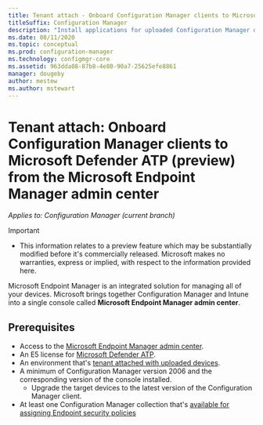 ```yaml
---
title: Tenant attach - Onboard Configuration Manager clients to Microsoft Defender ATP (preview) from the Microsoft Endpoint Manager admin center
titleSuffix: Configuration Manager
description: "Install applications for uploaded Configuration Manager devices from the admin center."
ms.date: 08/11/2020
ms.topic: conceptual
ms.prod: configuration-manager
ms.technology: configmgr-core
ms.assetid: 963dda08-87b8-4e80-90a7-25625efe8861
manager: dougeby
author: mestew
ms.author: mstewart
---
```


# <a name="bkmk_atp"></a> Tenant attach: Onboard Configuration Manager clients to Microsoft Defender ATP (preview) from the Microsoft Endpoint Manager admin center
<!--5691658-->
*Applies to: Configuration Manager (current branch)*

> [!Important]
> - This information relates to a preview feature which may be substantially modified before it's commercially released. Microsoft makes no warranties, express or implied, with respect to the information provided here. 

Microsoft Endpoint Manager is an integrated solution for managing all of your devices. Microsoft brings together Configuration Manager and Intune into a single console called **Microsoft Endpoint Manager admin center**.


## Prerequisites

- Access to the [Microsoft Endpoint Manager admin center](https://endpoint.microsoft.com/).
- An E5 license for [Microsoft Defender ATP](https://docs.microsoft.com/windows/security/threat-protection/microsoft-defender-atp/minimum-requirements#licensing-requirements).
- An environment that's [tenant attached with uploaded devices](device-sync-actions.md).
- A minimum of Configuration Manager version 2006 and the corresponding version of the console installed.
   - Upgrade the target devices to the latest version of the Configuration Manager client.
- At least one Configuration Manager collection that's [available for assigning Endpoint security policies](atp-onbaord.md#bkmk_collections)



